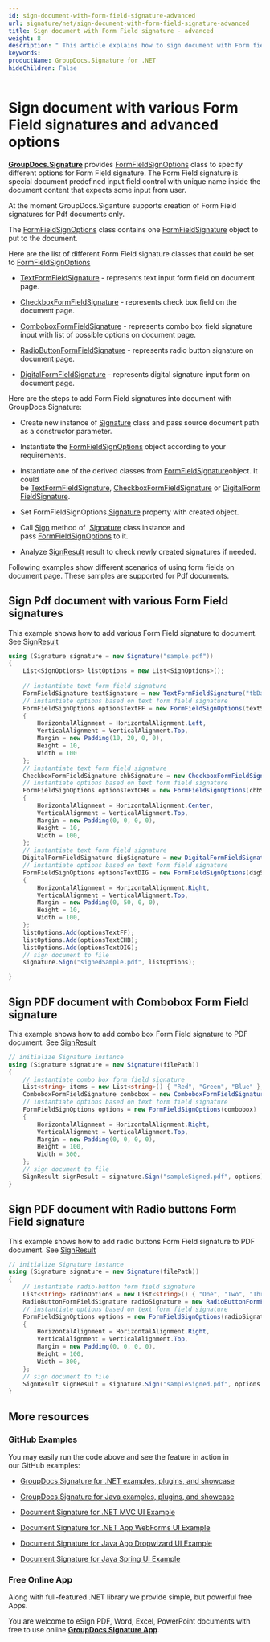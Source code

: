 ```yaml
---
id: sign-document-with-form-field-signature-advanced
url: signature/net/sign-document-with-form-field-signature-advanced
title: Sign document with Form Field signature - advanced
weight: 8
description: " This article explains how to sign document with Form field electronic signatures using advanced options with GroupDocs.Signature API."
keywords: 
productName: GroupDocs.Signature for .NET
hideChildren: False
---
```

# Sign document with various Form Field signatures and advanced options

[**GroupDocs.Signature**](https://products.groupdocs.com/signature/net) provides [FormFieldSignOptions](https://apireference.groupdocs.com/net/signature/groupdocs.signature.options/formfieldsignoptions) class to specify different options for Form Field signature. The Form Field signature is special document predefined input field control with unique name inside the document content that expects some input from user.

At the moment GroupDocs.Siganture supports creation of Form Field signatures for Pdf documents only.

The [FormFieldSignOptions](https://apireference.groupdocs.com/net/signature/groupdocs.signature.options/formfieldsignoptions) class contains one [FormFieldSignature](https://apireference.groupdocs.com/net/signature/groupdocs.signature.domain/formfieldsignature) object to put to the document.

Here are the list of different Form Field signature classes that could be set to [FormFieldSignOptions](https://apireference.groupdocs.com/net/signature/groupdocs.signature.options/formfieldsignoptions)

*   [TextFormFieldSignature](https://apireference.groupdocs.com/net/signature/groupdocs.signature.domain/checkboxformfieldsignature) - represents text input form field on document page.  
    
*   [CheckboxFormFieldSignature](https://apireference.groupdocs.com/net/signature/groupdocs.signature.domain/checkboxformfieldsignature) - represents check box field on the document page.
*   [ComboboxFormFieldSignature](https://apireference.groupdocs.com/net/signature/groupdocs.signature.domain/comboboxformfieldsignature) - represents combo box field signature input with list of possible options on document page.
*   [RadioButtonFormFieldSignature](https://apireference.groupdocs.com/net/signature/groupdocs.signature.domain/radiobuttonformfieldsignature) - represents radio button signature on document page.  
    
*   [DigitalFormFieldSignature](https://apireference.groupdocs.com/net/signature/groupdocs.signature.domain/digitalformfieldsignature) - represents digital signature input form on document page.  
    

Here are the steps to add Form Field signatures into document with GroupDocs.Signature:

*   Create new instance of [Signature](https://apireference.groupdocs.com/net/signature/groupdocs.signature/signature) class and pass source document path as a constructor parameter.
    
*   Instantiate the [FormFieldSignOptions](https://apireference.groupdocs.com/net/signature/groupdocs.signature.options/formfieldsignoptions) object according to your requirements.
    
*   Instantiate one of the derived classes from [FormFieldSignature](https://apireference.groupdocs.com/net/signature/groupdocs.signature.domain/formfieldsignature)object. It could be [TextFormFieldSignature](https://apireference.groupdocs.com/net/signature/groupdocs.signature.domain/checkboxformfieldsignature), [CheckboxFormFieldSignature](https://apireference.groupdocs.com/net/signature/groupdocs.signature.domain/checkboxformfieldsignature) or [DigitalFormFieldSignature](https://apireference.groupdocs.com/net/signature/groupdocs.signature.domain/digitalformfieldsignature).
    
*   Set FormFieldSignOptions.[Signature](https://apireference.groupdocs.com/net/signature/groupdocs.signature.options/formfieldsignoptions/properties/signature) property with created object.  
    
*   Call [Sign](https://apireference.groupdocs.com/net/signature/groupdocs.signature/signature/methods/sign) method of  [Signature](https://apireference.groupdocs.com/net/signature/groupdocs.signature/signature) class instance and pass [FormFieldSignOptions](https://apireference.groupdocs.com/net/signature/groupdocs.signature.options/formfieldsignoptions) to it.  
    
*   Analyze [SignResult](https://apireference.groupdocs.com/net/signature/groupdocs.signature.domain/signresult) result to check newly created signatures if needed.

  

Following examples show different scenarios of using form fields on document page. These samples are supported for Pdf documents.


## Sign Pdf document with various Form Field signatures  

This example shows how to add various Form Field signature to document. See [SignResult](https://apireference.groupdocs.com/net/signature/groupdocs.signature.domain/signresult)

```csharp
using (Signature signature = new Signature("sample.pdf"))
{
    List<SignOptions> listOptions = new List<SignOptions>();
    
    // instantiate text form field signature
    FormFieldSignature textSignature = new TextFormFieldSignature("tbData1", "Value-1");
    // instantiate options based on text form field signature
    FormFieldSignOptions optionsTextFF = new FormFieldSignOptions(textSignature)
    {
        HorizontalAlignment = HorizontalAlignment.Left,
        VerticalAlignment = VerticalAlignment.Top,
        Margin = new Padding(10, 20, 0, 0),
        Height = 10,
        Width = 100
    };
    // instantiate text form field signature
    CheckboxFormFieldSignature chbSignature = new CheckboxFormFieldSignature("chbData1", true);
    // instantiate options based on text form field signature
    FormFieldSignOptions optionsTextCHB = new FormFieldSignOptions(chbSignature)
    {
        HorizontalAlignment = HorizontalAlignment.Center,
        VerticalAlignment = VerticalAlignment.Top,
        Margin = new Padding(0, 0, 0, 0),
        Height = 10,
        Width = 100,
    };
    // instantiate text form field signature
    DigitalFormFieldSignature digSignature = new DigitalFormFieldSignature("dgData1");
    // instantiate options based on text form field signature
    FormFieldSignOptions optionsTextDIG = new FormFieldSignOptions(digSignature)
    {
        HorizontalAlignment = HorizontalAlignment.Right,
        VerticalAlignment = VerticalAlignment.Top,
        Margin = new Padding(0, 50, 0, 0),
        Height = 10,
        Width = 100,
    };
    listOptions.Add(optionsTextFF);
    listOptions.Add(optionsTextCHB);
    listOptions.Add(optionsTextDIG);
    // sign document to file
    signature.Sign("signedSample.pdf", listOptions);

}
```

## Sign PDF document with Combobox Form Field signature  

This example shows how to add combo box Form Field signature to PDF document. See [SignResult](https://apireference.groupdocs.com/net/signature/groupdocs.signature.domain/signresult)  

```csharp
// initialize Signature instance
using (Signature signature = new Signature(filePath))
{
    // instantiate combo box form field signature
    List<string> items = new List<string>() { "Red", "Green", "Blue" };
    ComboboxFormFieldSignature combobox = new ComboboxFormFieldSignature("combo1", items, "Blue");
    // instantiate options based on text form field signature
    FormFieldSignOptions options = new FormFieldSignOptions(combobox)
    {
        HorizontalAlignment = HorizontalAlignment.Right,
        VerticalAlignment = VerticalAlignment.Top,
        Margin = new Padding(0, 0, 0, 0),
        Height = 100,
        Width = 300,
    };
    // sign document to file
    SignResult signResult = signature.Sign("sampleSigned.pdf", options);
}
```

## Sign PDF document with Radio buttons Form Field signature  

This example shows how to add radio buttons Form Field signature to PDF document. See [SignResult](https://apireference.groupdocs.com/net/signature/groupdocs.signature.domain/signresult)  

```csharp
// initialize Signature instance
using (Signature signature = new Signature(filePath))
{
    // instantiate radio-button form field signature
    List<string> radioOptions = new List<string>() { "One", "Two", "Three" };
    RadioButtonFormFieldSignature radioSignature = new RadioButtonFormFieldSignature("radioData1", radioOptions, "Two");
    // instantiate options based on text form field signature
    FormFieldSignOptions options = new FormFieldSignOptions(radioSignature)
    {
        HorizontalAlignment = HorizontalAlignment.Right,
        VerticalAlignment = VerticalAlignment.Top,
        Margin = new Padding(0, 0, 0, 0),
        Height = 100,
        Width = 300,
    };
    // sign document to file
    SignResult signResult = signature.Sign("sampleSigned.pdf", options );
}
```

## More resources

### GitHub Examples 

You may easily run the code above and see the feature in action in our GitHub examples:

*   [GroupDocs.Signature for .NET examples, plugins, and showcase](https://github.com/groupdocs-signature/GroupDocs.Signature-for-.NET)
    
*   [GroupDocs.Signature for Java examples, plugins, and showcase](https://github.com/groupdocs-signature/GroupDocs.Signature-for-Java)
    
*   [Document Signature for .NET MVC UI Example](https://github.com/groupdocs-signature/GroupDocs.Signature-for-.NET-MVC) 
    
*   [Document Signature for .NET App WebForms UI Example](https://github.com/groupdocs-signature/GroupDocs.Signature-for-.NET-WebForms)
    
*   [Document Signature for Java App Dropwizard UI Example](https://github.com/groupdocs-signature/GroupDocs.Signature-for-Java-Dropwizard)
    
*   [Document Signature for Java Spring UI Example](https://github.com/groupdocs-signature/GroupDocs.Signature-for-Java-Spring)
    

### Free Online App 

Along with full-featured .NET library we provide simple, but powerful free Apps.

You are welcome to eSign PDF, Word, Excel, PowerPoint documents with free to use online **[GroupDocs Signature App](https://products.groupdocs.app/signature)**.
